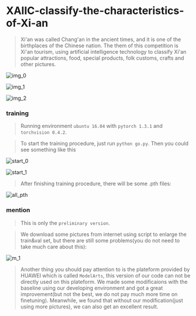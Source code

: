 # XAIIC-classify-the-characteristics-of-Xi-an

> Xi'an was called Chang'an in the ancient times, and it is one of the birthplaces of the Chinese nation. The them of this competition is Xi'an tourism, using artificial intelligence technology to classify Xi'an popular attractions, food, special products, folk customs, crafts and other pictures.

![img_0]('https://github.com/WWWangHan/XAIIC-classify-the-characteristics-of-Xi-an/blob/master/readme_img/img_0.jpg')

![img_1]('https://github.com/WWWangHan/XAIIC-classify-the-characteristics-of-Xi-an/blob/master/readme_img/img_1.jpg')

![img_2]('https://github.com/WWWangHan/XAIIC-classify-the-characteristics-of-Xi-an/blob/master/readme_img/img_2.jpg')

### training

> Running environment `ubuntu 16.04` with `pytorch 1.3.1` and `torchvision 0.4.2`.

> To start the training procedure, just run `python go.py`. Then you could see something like this

![start_0]('https://github.com/WWWangHan/XAIIC-classify-the-characteristics-of-Xi-an/blob/master/readme_img/start_0.png')

![start_1]('https://github.com/WWWangHan/XAIIC-classify-the-characteristics-of-Xi-an/blob/master/readme_img/start_1.png')

> After finishing training procedure, there will be some .pth files:

![all_pth]('https://github.com/WWWangHan/XAIIC-classify-the-characteristics-of-Xi-an/blob/master/readme_img/all_pth.png')

### mention

> This is only the `preliminary version`.

> We download some pictures from internet using script to enlarge the train&val set, but there are still some problems(you do not need to take much care about this):

![m_1]('https://github.com/WWWangHan/XAIIC-classify-the-characteristics-of-Xi-an/blob/master/readme_img/m_1.png')

> Another thing you should pay attention to is the plateform provided by HUAWEI which is called `ModelArts`, this version of our code can not be directly used on this plateform. We made some modificaions with the baseline using our developing environment and got a great improvement(but not the best, we do not pay much more time on finetuning). Meanwhile, we found that without our modification(just using more pictures), we can also get an excellent result.
